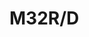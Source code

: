 # M32R/D

<!---
<gcc/config/mr32r/mr32r.h> (3.1.0)

#define CPP_CPU_SPEC "%{m32rx:-D__M32RX__} %{m32r:-U__M32RX__}"
////

////
<gcc/config/mr32r/mr32r.h> (14.2.0)

#define TARGET_CPU_CPP_BUILTINS()		\
  do						\
    {						\
      builtin_define ("__M32R__");		\
      builtin_define ("__m32r__");		\
      builtin_assert ("cpu=m32r");		\
      builtin_assert ("machine=m32r");		\
      builtin_define (TARGET_BIG_ENDIAN		\
                      ? "__BIG_ENDIAN__" : "__LITTLE_ENDIAN__"); \
    }						\
  while (0)
--->